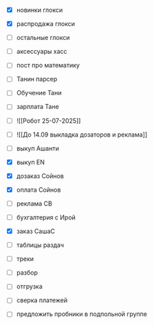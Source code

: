  - [x] новинки глокси
 - [x] распродажа глокси
 - [ ] остальные глокси
 - [ ] аксессуары хасс
- [ ] пост про математику
- [ ] Танин парсер 
- [ ] Обучение Тани
- [ ] зарплата Тане
- [ ] ![[Робот 25-07-2025]]
- [ ] ![[До 14.09 выкладка дозаторов и реклама]]
- [ ] выкуп Ашанти
- [x] выкуп ЕN
- [x] дозаказ Сойнов
- [x] оплата Сойнов
- [ ] реклама СВ
- [ ] бухгалтерия с Ирой
- [x] заказ СашаС
- [ ] таблицы раздач
- [ ] треки
- [ ] разбор
- [ ] отгрузка
- [ ] сверка платежей
- [ ] предложить пробники в подпольной группе

